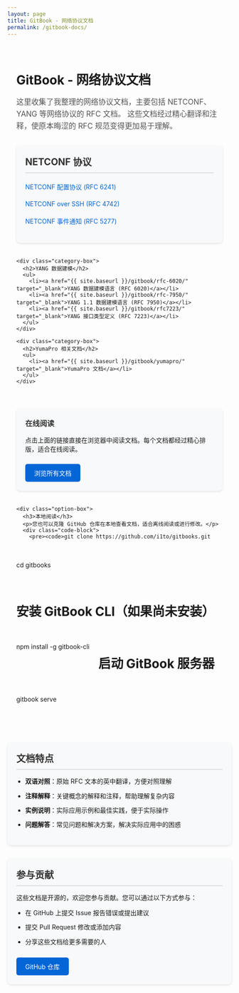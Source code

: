 ```yaml
---
layout: page
title: GitBook - 网络协议文档
permalink: /gitbook-docs/
---
```


<div class="gitbook-home">
  <h1>GitBook - 网络协议文档</h1>

  <p class="gitbook-description">
    这里收集了我整理的网络协议文档，主要包括 NETCONF、YANG 等网络协议的 RFC 文档。
    这些文档经过精心翻译和注释，使原本晦涩的 RFC 规范变得更加易于理解。
  </p>

  <div class="gitbook-categories">
    <div class="category-box">
      <h2>NETCONF 协议</h2>
      <ul>
        <li><a href="{{ site.baseurl }}/gitbook/rfc6241/" target="_blank">NETCONF 配置协议 (RFC 6241)</a></li>
        <li><a href="{{ site.baseurl }}/gitbook/rfc-4742/" target="_blank">NETCONF over SSH (RFC 4742)</a></li>
        <li><a href="{{ site.baseurl }}/gitbook/rfc-5277/" target="_blank">NETCONF 事件通知 (RFC 5277)</a></li>
      </ul>
    </div>

    <div class="category-box">
      <h2>YANG 数据建模</h2>
      <ul>
        <li><a href="{{ site.baseurl }}/gitbook/rfc-6020/" target="_blank">YANG 数据建模语言 (RFC 6020)</a></li>
        <li><a href="{{ site.baseurl }}/gitbook/rfc-7950/" target="_blank">YANG 1.1 数据建模语言 (RFC 7950)</a></li>
        <li><a href="{{ site.baseurl }}/gitbook/rfc7223/" target="_blank">YANG 接口类型定义 (RFC 7223)</a></li>
      </ul>
    </div>

    <div class="category-box">
      <h2>YumaPro 相关文档</h2>
      <ul>
        <li><a href="{{ site.baseurl }}/gitbook/yumapro/" target="_blank">YumaPro 文档</a></li>
      </ul>
    </div>
  </div>

  <div class="gitbook-options">
    <div class="option-box">
      <h3>在线阅读</h3>
      <p>点击上面的链接直接在浏览器中阅读文档。每个文档都经过精心排版，适合在线阅读。</p>
      <a href="{{ site.baseurl }}/gitbook/" class="button">浏览所有文档</a>
    </div>

    <div class="option-box">
      <h3>本地阅读</h3>
      <p>您也可以克隆 GitHub 仓库在本地查看文档，适合离线阅读或进行修改。</p>
      <div class="code-block">
        <pre><code>git clone https://github.com/i1to/gitbooks.git
cd gitbooks
# 安装 GitBook CLI（如果尚未安装）
npm install -g gitbook-cli
# 启动 GitBook 服务器
gitbook serve</code></pre>
      </div>
    </div>
  </div>

  <div class="gitbook-features">
    <h2>文档特点</h2>
    <ul>
      <li><strong>双语对照</strong>：原始 RFC 文本的英中翻译，方便对照理解</li>
      <li><strong>注释解释</strong>：关键概念的解释和注释，帮助理解复杂内容</li>
      <li><strong>实例说明</strong>：实际应用示例和最佳实践，便于实际操作</li>
      <li><strong>问题解答</strong>：常见问题和解决方案，解决实际应用中的困惑</li>
    </ul>
  </div>

  <div class="gitbook-contribute">
    <h2>参与贡献</h2>
    <p>
      这些文档是开源的，欢迎您参与贡献。您可以通过以下方式参与：
    </p>
    <ul>
      <li>在 GitHub 上提交 Issue 报告错误或提出建议</li>
      <li>提交 Pull Request 修改或添加内容</li>
      <li>分享这些文档给更多需要的人</li>
    </ul>
    <a href="https://github.com/i1to/gitbooks" class="button" target="_blank">GitHub 仓库</a>
  </div>
</div>

<style>
  .gitbook-home {
    max-width: 900px;
    margin: 0 auto;
    padding: 20px;
    font-family: -apple-system, BlinkMacSystemFont, "Segoe UI", Roboto, Helvetica, Arial, sans-serif;
  }

  .gitbook-description {
    font-size: 1.2em;
    line-height: 1.6;
    color: #555;
    margin-bottom: 30px;
  }

  .gitbook-categories {
    display: flex;
    flex-wrap: wrap;
    gap: 20px;
    margin-bottom: 40px;
  }

  .category-box {
    flex: 1;
    min-width: 250px;
    background-color: #f8f9fa;
    border-radius: 8px;
    padding: 20px;
    box-shadow: 0 2px 5px rgba(0,0,0,0.1);
  }

  .category-box h2 {
    margin-top: 0;
    color: #333;
    border-bottom: 2px solid #ddd;
    padding-bottom: 10px;
    margin-bottom: 15px;
  }

  .category-box ul {
    list-style-type: none;
    padding-left: 0;
  }

  .category-box li {
    margin-bottom: 10px;
  }

  .category-box a {
    color: #0366d6;
    text-decoration: none;
    display: block;
    padding: 5px 0;
    transition: all 0.2s ease;
  }

  .category-box a:hover {
    color: #0246a2;
    transform: translateX(5px);
  }

  .gitbook-options {
    display: flex;
    flex-wrap: wrap;
    gap: 20px;
    margin-bottom: 40px;
  }

  .option-box {
    flex: 1;
    min-width: 300px;
    background-color: #f8f9fa;
    border-radius: 8px;
    padding: 20px;
    box-shadow: 0 2px 5px rgba(0,0,0,0.1);
  }

  .option-box h3 {
    margin-top: 0;
    color: #333;
  }

  .code-block {
    background-color: #272822;
    border-radius: 5px;
    padding: 15px;
    overflow-x: auto;
  }

  .code-block pre {
    margin: 0;
  }

  .code-block code {
    color: #f8f8f2;
    font-family: "SFMono-Regular", Consolas, "Liberation Mono", Menlo, monospace;
    font-size: 14px;
  }

  .button {
    display: inline-block;
    background-color: #0366d6;
    color: white;
    padding: 10px 20px;
    border-radius: 5px;
    text-decoration: none;
    margin-top: 10px;
    transition: background-color 0.2s ease;
  }

  .button:hover {
    background-color: #0246a2;
    text-decoration: none;
    color: white;
  }

  .gitbook-features, .gitbook-contribute {
    background-color: #f8f9fa;
    border-radius: 8px;
    padding: 20px;
    margin-bottom: 30px;
    box-shadow: 0 2px 5px rgba(0,0,0,0.1);
  }

  .gitbook-features h2, .gitbook-contribute h2 {
    margin-top: 0;
    color: #333;
    border-bottom: 2px solid #ddd;
    padding-bottom: 10px;
    margin-bottom: 15px;
  }

  .gitbook-features ul, .gitbook-contribute ul {
    padding-left: 20px;
  }

  .gitbook-features li, .gitbook-contribute li {
    margin-bottom: 10px;
    line-height: 1.6;
  }
</style>
